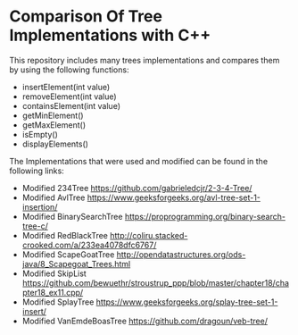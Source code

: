 # Comparison Of Tree Implementations with C++
This repository includes many trees implementations and compares them by using the following functions:

*   insertElement(int value)
*   removeElement(int value)
*   containsElement(int value)
*   getMinElement()
*   getMaxElement()
*   isEmpty()
*   displayElements()

The Implementations that were used and modified can be found in the following links:
*   Modified 234Tree https://github.com/gabrieledcjr/2-3-4-Tree/
*   Modified AvlTree https://www.geeksforgeeks.org/avl-tree-set-1-insertion/
*   Modified BinarySearchTree https://proprogramming.org/binary-search-tree-c/
*   Modified RedBlackTree http://coliru.stacked-crooked.com/a/233ea4078dfc6767/
*   Modified ScapeGoatTree http://opendatastructures.org/ods-java/8_Scapegoat_Trees.html
*   Modified SkipList https://github.com/bewuethr/stroustrup_ppp/blob/master/chapter18/chapter18_ex11.cpp/
*   Modified SplayTree https://www.geeksforgeeks.org/splay-tree-set-1-insert/
*   Modified VanEmdeBoasTree https://github.com/dragoun/veb-tree/

